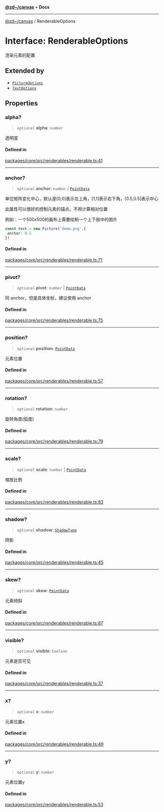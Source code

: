 [**@zd~/canvas**](../README.md) • **Docs**

***

[@zd~/canvas](../README.md) / RenderableOptions

# Interface: RenderableOptions

渲染元素的配置

## Extended by

- [`PictureOptions`](PictureOptions.md)
- [`TextOptions`](TextOptions.md)

## Properties

### alpha?

> `optional` **alpha**: `number`

透明度

#### Defined in

[packages/core/src/renderables/renderable.ts:41](https://github.com/zhuddan/canvas/blob/f6c03e85774f3d0f4895661f3bf09fbc689199aa/packages/core/src/renderables/renderable.ts#L41)

***

### anchor?

> `optional` **anchor**: `number` \| [`PointData`](PointData.md)

单位矩阵变化中心，默认是[0,0]表示左上角，[1,1]表示右下角，[0.5,0.5]表示中心

此属性可以很好的控制元素的锚点，不用计算相对位置

例如：一个500x500的画布上需要绘制一个上下居中的图片

``` ts
const text = new Picture('demo.png',{
 anchor: 0.5
})
```

#### Defined in

[packages/core/src/renderables/renderable.ts:71](https://github.com/zhuddan/canvas/blob/f6c03e85774f3d0f4895661f3bf09fbc689199aa/packages/core/src/renderables/renderable.ts#L71)

***

### pivot?

> `optional` **pivot**: `number` \| [`PointData`](PointData.md)

同 anchor，但是具体坐标，建议使用 anchor

#### Defined in

[packages/core/src/renderables/renderable.ts:75](https://github.com/zhuddan/canvas/blob/f6c03e85774f3d0f4895661f3bf09fbc689199aa/packages/core/src/renderables/renderable.ts#L75)

***

### position?

> `optional` **position**: [`PointData`](PointData.md)

元素位置

#### Defined in

[packages/core/src/renderables/renderable.ts:57](https://github.com/zhuddan/canvas/blob/f6c03e85774f3d0f4895661f3bf09fbc689199aa/packages/core/src/renderables/renderable.ts#L57)

***

### rotation?

> `optional` **rotation**: `number`

旋转角度(弧度)

#### Defined in

[packages/core/src/renderables/renderable.ts:79](https://github.com/zhuddan/canvas/blob/f6c03e85774f3d0f4895661f3bf09fbc689199aa/packages/core/src/renderables/renderable.ts#L79)

***

### scale?

> `optional` **scale**: `number` \| [`PointData`](PointData.md)

缩放比例

#### Defined in

[packages/core/src/renderables/renderable.ts:83](https://github.com/zhuddan/canvas/blob/f6c03e85774f3d0f4895661f3bf09fbc689199aa/packages/core/src/renderables/renderable.ts#L83)

***

### shadow?

> `optional` **shadow**: [`ShadowType`](ShadowType.md)

阴影

#### Defined in

[packages/core/src/renderables/renderable.ts:45](https://github.com/zhuddan/canvas/blob/f6c03e85774f3d0f4895661f3bf09fbc689199aa/packages/core/src/renderables/renderable.ts#L45)

***

### skew?

> `optional` **skew**: [`PointData`](PointData.md)

元素倾斜

#### Defined in

[packages/core/src/renderables/renderable.ts:87](https://github.com/zhuddan/canvas/blob/f6c03e85774f3d0f4895661f3bf09fbc689199aa/packages/core/src/renderables/renderable.ts#L87)

***

### visible?

> `optional` **visible**: `boolean`

元素是否可见

#### Defined in

[packages/core/src/renderables/renderable.ts:37](https://github.com/zhuddan/canvas/blob/f6c03e85774f3d0f4895661f3bf09fbc689199aa/packages/core/src/renderables/renderable.ts#L37)

***

### x?

> `optional` **x**: `number`

元素位置x

#### Defined in

[packages/core/src/renderables/renderable.ts:49](https://github.com/zhuddan/canvas/blob/f6c03e85774f3d0f4895661f3bf09fbc689199aa/packages/core/src/renderables/renderable.ts#L49)

***

### y?

> `optional` **y**: `number`

元素位置y

#### Defined in

[packages/core/src/renderables/renderable.ts:53](https://github.com/zhuddan/canvas/blob/f6c03e85774f3d0f4895661f3bf09fbc689199aa/packages/core/src/renderables/renderable.ts#L53)
